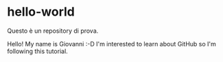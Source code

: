 # hello-world
Questo è un repository di prova.

Hello! My name is Giovanni :-D
I'm interested to learn about GitHub so I'm following this tutorial.
